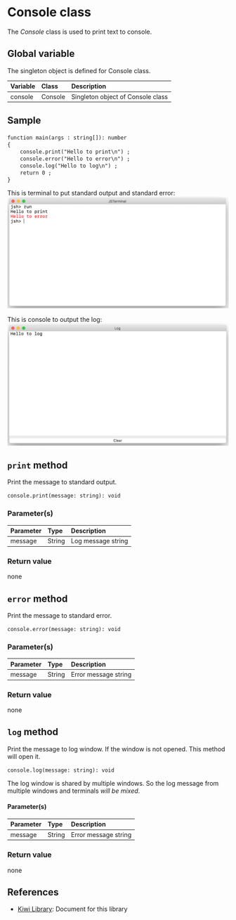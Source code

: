 # Console class
The *Console* class is used to print text to console.

## Global variable
The singleton object is defined for Console class.

|Variable   |Class    | Description                     |
|:---       |:---     |:---                             |
|console    |Console  |Singleton object of Console class  |


## Sample
````
function main(args : string[]): number
{
	console.print("Hello to print\n") ;
	console.error("Hello to error\n") ;
	console.log("Hello to log\n") ;
	return 0 ;
}
````

This is terminal to put standard output and standard error:
![console.print](https://github.com/steelwheels/KiwiScript/blob/master/KiwiLibrary/Document/Images/console-print.png)

This is console to output the log:
![console.log](https://github.com/steelwheels/KiwiScript/blob/master/KiwiLibrary/Document/Images/console-log.png)

## `print` method
Print the message to standard output.
````
console.print(message: string): void
````
### Parameter(s)
|Parameter    |Type   |Description                    |
|:---         |:---   |:---                           |
|message      |String |Log message string             |

### Return value
none

## `error` method
Print the message to standard error.
````
console.error(message: string): void
````
### Parameter(s)
|Parameter    |Type   |Description                    |
|:---         |:---   |:---                           |
|message      |String |Error message string           |

### Return value
none

## `log` method
Print the message to log window. If the window is not opened. This method will open it.
````
console.log(message: string): void
````

The log window is shared by multiple windows. So the log message from multiple windows and terminals *will be mixed*.

#### Parameter(s)
|Parameter    |Type   |Description                    |
|:---         |:---   |:---                           |
|message      |String |Error message string           |

### Return value
none

## References
* [Kiwi Library](https://github.com/steelwheels/KiwiScript/blob/master/KiwiLibrary/Document/Library.md): Document for this library
